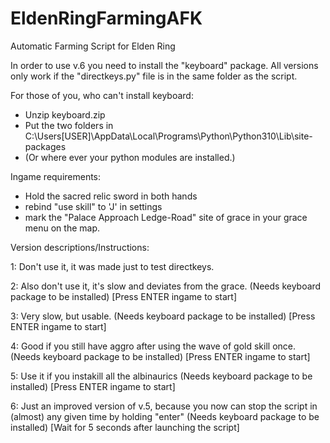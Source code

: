# EldenRingFarmingAFK
Automatic Farming Script for Elden Ring

In order to use v.6 you need to install the "keyboard" package.
All versions only work if the "directkeys.py" file is in the same folder as the script.

For those of you, who can't install keyboard:
- Unzip keyboard.zip
- Put the two folders in C:\Users\[USER]\AppData\Local\Programs\Python\Python310\Lib\site-packages
- (Or where ever your python modules are installed.)

Ingame requirements:
- Hold the sacred relic sword in both hands
- rebind "use skill" to 'J' in settings
- mark the "Palace Approach Ledge-Road" site of grace in your grace menu on the map.

Version descriptions/Instructions:

1: Don't use it, it was made just to test directkeys.

2: Also don't use it, it's slow and deviates from the grace. (Needs keyboard package to be installed) [Press ENTER ingame to start]

3: Very slow, but usable. (Needs keyboard package to be installed) [Press ENTER ingame to start]

4: Good if you still have aggro after using the wave of gold skill once. (Needs keyboard package to be installed) [Press ENTER ingame to start]

5: Use it if you instakill all the albinaurics (Needs keyboard package to be installed) [Press ENTER ingame to start]

6: Just an improved version of v.5, because you now can stop the script in (almost) any given time by holding "enter" (Needs keyboard package to be installed) [Wait for 5 seconds after launching the script]
